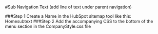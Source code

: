 #Sub Navigation Text (add line of text under parent navigation)

###Step 1
Create a Name in the HubSpot sitemap tool like this: Home<span>subtext</span>
###Step 2
Add the accompanying CSS to the bottom of the menu section in the CompanyStyle.css file
